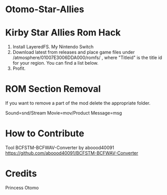 # Otomo-Star-Allies
# Kirby Star Allies Rom Hack

1. Install LayeredFS. My Nintendo Switch
2. Download latest from releases and place game files under /atmosphere/01007E3006DDA000/romfs/ , where "Titleid" is the title id for your region. You can find a list below.
3. Profit.

# ROM Section Removal
If you want to remove a part of the mod delete the appropriate folder.

Sound=snd/Stream
Movie=mov/Product
Message=msg

# How to Contribute
Tool
BCFSTM-BCFWAV-Converter by aboood40091 https://github.com/aboood40091/BCFSTM-BCFWAV-Converter

# Credits
Princess Otomo
